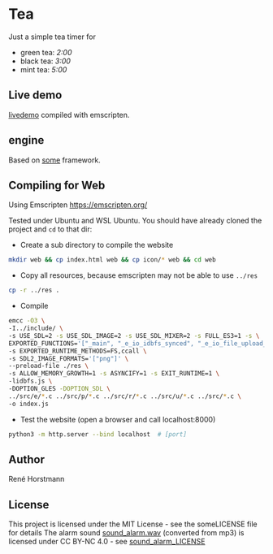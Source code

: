 # Tea

Just a simple tea timer for
- green tea: *2:00*
- black tea: *3:00*
- mint tea: *5:00*

## Live demo 
[livedemo](https://renehorstmann.github.io/tea) compiled with emscripten.

## engine
Based on [some](https://github.com/renehorstmann/some) framework.

## Compiling for Web
Using Emscripten https://emscripten.org/

Tested under Ubuntu and WSL Ubuntu.
You should have already cloned the project and `cd` to that dir:

- Create a sub directory to compile the website
```sh
mkdir web && cp index.html web && cp icon/* web && cd web
```

- Copy all resources, because emscripten may not be able to use `../res`
```sh
cp -r ../res .
```

- Compile
```sh
emcc -O3 \
-I../include/ \
-s USE_SDL=2 -s USE_SDL_IMAGE=2 -s USE_SDL_MIXER=2 -s FULL_ES3=1 -s \
EXPORTED_FUNCTIONS='["_main", "_e_io_idbfs_synced", "_e_io_file_upload_done"]' \
-s EXPORTED_RUNTIME_METHODS=FS,ccall \
-s SDL2_IMAGE_FORMATS='["png"]' \
--preload-file ./res \
-s ALLOW_MEMORY_GROWTH=1 -s ASYNCIFY=1 -s EXIT_RUNTIME=1 \
-lidbfs.js \
-DOPTION_GLES -DOPTION_SDL \
../src/e/*.c ../src/p/*.c ../src/r/*.c ../src/u/*.c ../src/*.c \
-o index.js
```

- Test the website (open a browser and call localhost:8000)
```sh
python3 -m http.server --bind localhost  # [port]
```

## Author

René Horstmann

## License
This project is licensed under the MIT License - see the someLICENSE file for details
The alarm sound [sound_alarm.wav](res/sound_alarm.wav) (converted from mp3) is licensed under CC BY-NC 4.0 - see [sound_alarm_LICENSE](sound_alarm_LICENSE)